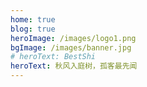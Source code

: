```yaml
---
home: true
blog: true
heroImage: /images/logo1.png
bgImage: /images/banner.jpg
# heroText: BestShi
heroText: 秋风入庭树，孤客最先闻
---
```

